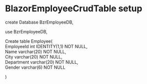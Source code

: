 # BlazorEmployeeCrudTable setup 

create Database BzrEmployeeDB,

use BzrEmployeeDB,

Create table Employee(        
    EmployeeId int IDENTITY(1,1) NOT NULL,        
    Name varchar(20) NOT NULL,        
    City varchar(20) NOT NULL,        
    Department varchar(20) NOT NULL,        
    Gender varchar(6) NOT NULL
	        
) 


